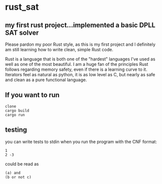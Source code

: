 # rust_sat

## my first rust project...implemented a basic DPLL SAT solver

Please pardon my poor Rust style, as this is my first project and I definitely am still learning how to write clean, simple Rust code.

Rust is a language that is both one of the "hardest" languages I've used as well as one of the most beautiful. I am a huge fan of the
principles Rust follows regarding memory safety, even if there is a learning curve to it. Iterators feel as natural as python, it is as 
low level as C, but nearly as safe and clean as a pure functional language. 

## If you want to run

```
clone
cargo build
cargo run
```

## testing
you can write tests to stdin when you run the program with the CNF format:
```
1
2 -3
```
could be read as 
```
(a) and
(b or not c)
```
